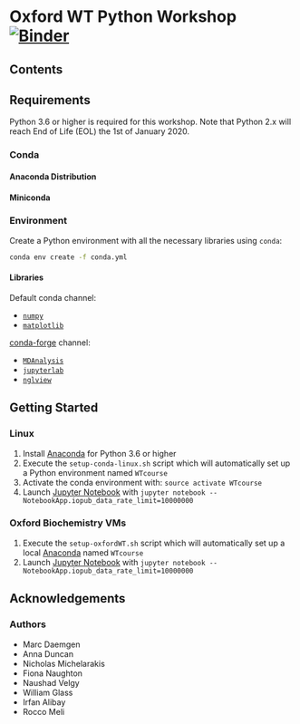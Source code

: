 # Oxford WT Python Workshop [![Binder](https://mybinder.org/badge_logo.svg)](https://mybinder.org/v2/gh/bigginlab/WTcourse/master)

## Contents

## Requirements

Python 3.6 or higher is required for this workshop. Note that Python 2.x will reach End of Life (EOL) the 1st of January 2020.

### Conda

#### Anaconda Distribution

#### Miniconda

### Environment

Create a Python environment with all the necessary libraries using `conda`:

```bash
conda env create -f conda.yml
```

#### Libraries

Default conda channel:

* [`numpy`](https://numpy.org/)
* [`matplotlib`](https://matplotlib.org/)

[conda-forge](https://conda-forge.org/) channel:

* [`MDAnalysis`](https://www.mdanalysis.org/)
* [`jupyterlab`](https://jupyterlab.readthedocs.io/en/stable/)
* [`nglview`](http://nglviewer.org/nglview/latest/)

## Getting Started

### Linux

1. Install [Anaconda](https://www.anaconda.com/download/) for Python 3.6 or higher
2. Execute the `setup-conda-linux.sh` script which will automatically set up a Python environment named `WTcourse`
3. Activate the conda environment with: `source activate WTcourse`
4. Launch [Jupyter Notebook](https://jupyter.org/) with `jupyter notebook --NotebookApp.iopub_data_rate_limit=10000000`

### Oxford Biochemistry VMs

1. Execute the `setup-oxfordWT.sh` script which will automatically set up a local [Anaconda](https://www.anaconda.com/download/) named `WTcourse`
2. Launch [Jupyter Notebook](https://jupyter.org/) with `jupyter notebook --NotebookApp.iopub_data_rate_limit=10000000`

## Acknowledgements

### Authors

* Marc Daemgen
* Anna Duncan
* Nicholas Michelarakis
* Fiona Naughton
* Naushad Velgy
* William Glass
* Irfan Alibay
* Rocco Meli

